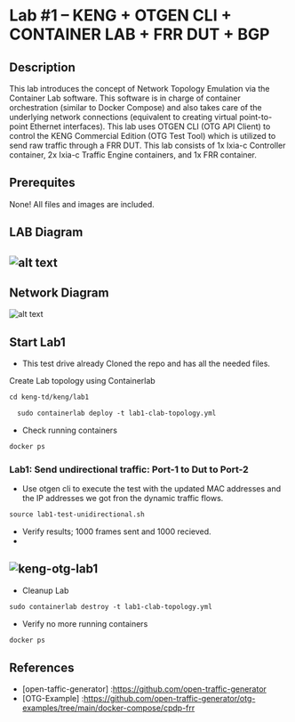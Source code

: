 # Lab #1 – KENG + OTGEN CLI + CONTAINER LAB + FRR DUT + BGP

## Description
This lab introduces the concept of Network Topology Emulation via the Container Lab software. This software is in charge of container orchestration (similar to Docker Compose) and also takes care of the underlying network connections (equivalent to creating virtual point-to-point Ethernet interfaces).
This lab uses OTGEN CLI (OTG API Client) to control the KENG Commercial Edition (OTG Test Tool) which is utilized to send raw traffic through a FRR DUT. This lab consists of 1x Ixia-c Controller container, 2x Ixia-c Traffic Engine containers, and 1x FRR container.


## Prerequites 
None! All files and images are included.

## LAB Diagram
![alt text](https://github.com/open-traffic-generator/otg-examples/blob/main/docker-compose/cpdp-frr/diagram.png "Lab Topology")
-

## Network Diagram
![alt text](https://github.com/open-traffic-generator/otg-examples/blob/main/docker-compose/cpdp-frr/ip-diagram.png "Network Topology")

## Start Lab1
- This test drive already Cloned the repo and has all the needed files.

Create Lab topology using Containerlab
```html
cd keng-td/keng/lab1
``` 
```html
  sudo containerlab deploy -t lab1-clab-topology.yml 
```

- Check running containers
```html
docker ps
```

### Lab1: Send undirectional traffic: Port-1 to Dut to Port-2
- Use otgen cli to execute the test with the updated MAC addresses and the IP addresses we got fron the dynamic traffic flows.
```html
source lab1-test-unidirectional.sh

``` 

- Verify results;  1000 frames sent and 1000 recieved.
-
![keng-otg-lab1](https://user-images.githubusercontent.com/13612422/220150196-af800f6d-7bd8-42fb-a884-412add793c1f.png)
-

- Cleanup Lab
```html
sudo containerlab destroy -t lab1-clab-topology.yml
``` 
- Verify no more running containers
```html
docker ps
```

## References
- [open-taffic-generator] :https://github.com/open-traffic-generator
- [OTG-Example] :https://github.com/open-traffic-generator/otg-examples/tree/main/docker-compose/cpdp-frr
